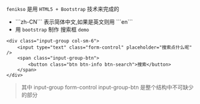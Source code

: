 ```fenikso``` 是用 ```HTML5 + Bootstrap``` 技术来完成的

* <html lang="zh-CN"> ```zh-CN``` 表示简体中文,如果是英文则用 ```en```
* 用 ```bootstrap```  制作 搜索框 ```demo```
```
<div class="input-group col-sm-6">
    <input type="text" class="form-control" placeholder="搜索点什么呢" />
    <span class="input-group-btn">
        <button class="btn btn-info btn-search">搜索</button>
    </span>
</div>
```
> 其中 input-group form-control input-group-btn 是整个结构中不可缺少的部分